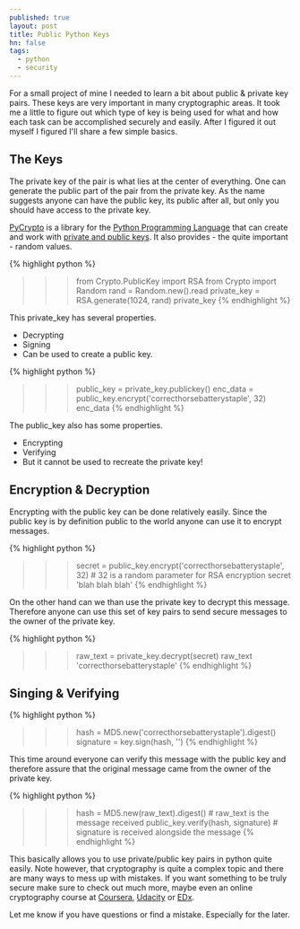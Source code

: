 ```yaml
---
published: true
layout: post
title: Public Python Keys
hn: false
tags:
  - python
  - security
---
```


For a small project of mine I needed to learn a bit about public & private key pairs. These keys are very important in many cryptographic areas. It took me a little to figure out which type of key is being used for what and how each task can be accomplished securely and easily.
After I figured it out myself I figured I'll share a few simple basics.

## The Keys ##

The private key of the pair is what lies at the center of everything. One can generate the public part of the pair from the private key. As the name suggests anyone can have the public key, its public after all, but only you should have access to the private key.

[PyCrypto](https://www.dlitz.net/software/pycrypto/) is a library for the [Python Programming Language](http://python.org/) that can create and work with [private and public keys](https://en.wikipedia.org/wiki/Public-key_cryptography). It also provides - the quite important - random values.

{% highlight python %}
>>> from Crypto.PublicKey import RSA
>>> from Crypto import Random
>>> rand = Random.new().read
>>> private_key = RSA.generate(1024, rand)
>>> private_key
{% endhighlight %}

This private_key has several properties.
- Decrypting
- Signing
- Can be used to create a public key.

{% highlight python %}
>>> public_key = private_key.publickey()
>>> enc_data = public_key.encrypt('correcthorsebatterystaple', 32)
>>> enc_data
{% endhighlight %}

The public_key also has some properties.
- Encrypting
- Verifying
- But it cannot be used to recreate the private key!

## Encryption & Decryption

Encrypting with the public key can be done relatively easily. Since the public key is by definition public to the world anyone can use it to encrypt messages.

{% highlight python %}
>>> secret = public_key.encrypt('correcthorsebatterystaple', 32) # 32 is a random parameter for RSA encryption
>>> secret
'blah blah blah'
{% endhighlight %}

On the other hand can we than use the private key to decrypt this message. Therefore anyone can use this set of key pairs to send secure messages to the owner of the private key.

{% highlight python %}
>>> raw_text = private_key.decrypt(secret)
>>> raw_text
'correcthorsebatterystaple'
{% endhighlight %}

## Singing & Verifying

{% highlight python %}
>>> hash = MD5.new('correcthorsebatterystaple').digest()
>>> signature = key.sign(hash, '')
{% endhighlight %}

This time around everyone can verify this message with the public key and therefore assure that the original message came from the owner of the private key.

{% highlight python %}
>>> hash = MD5.new(raw_text).digest() # raw_text is the message received
>>> public_key.verify(hash, signature) # signature is received alongside the message
{% endhighlight %}

This basically allows you to use private/public key pairs in python quite easily. Note however, that cryptography is quite a complex topic and there are many ways to mess up with mistakes. If you want something to be truly secure make sure to check out much more, maybe even an online cryptography course at [Coursera](http://coursera.org/), [Udacity](https://www.udacity.com/) or [EDx](http://edx.org/).

Let me know if you have questions or find a mistake. Especially for the later.